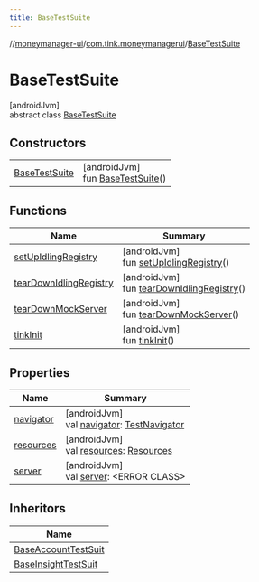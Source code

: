 ```yaml
---
title: BaseTestSuite
---
```

//[moneymanager-ui](../../../index.html)/[com.tink.moneymanagerui](../index.html)/[BaseTestSuite](index.html)



# BaseTestSuite



[androidJvm]\
abstract class [BaseTestSuite](index.html)



## Constructors


| | |
|---|---|
| [BaseTestSuite](-base-test-suite.html) | [androidJvm]<br>fun [BaseTestSuite](-base-test-suite.html)() |


## Functions


| Name | Summary |
|---|---|
| [setUpIdlingRegistry](set-up-idling-registry.html) | [androidJvm]<br>fun [setUpIdlingRegistry](set-up-idling-registry.html)() |
| [tearDownIdlingRegistry](tear-down-idling-registry.html) | [androidJvm]<br>fun [tearDownIdlingRegistry](tear-down-idling-registry.html)() |
| [tearDownMockServer](tear-down-mock-server.html) | [androidJvm]<br>fun [tearDownMockServer](tear-down-mock-server.html)() |
| [tinkInit](tink-init.html) | [androidJvm]<br>fun [tinkInit](tink-init.html)() |


## Properties


| Name | Summary |
|---|---|
| [navigator](navigator.html) | [androidJvm]<br>val [navigator](navigator.html): [TestNavigator](../../com.tink.moneymanagerui.testutil/-test-navigator/index.html) |
| [resources](resources.html) | [androidJvm]<br>val [resources](resources.html): [Resources](https://developer.android.com/reference/kotlin/android/content/res/Resources.html) |
| [server](server.html) | [androidJvm]<br>val [server](server.html): &lt;ERROR CLASS&gt; |


## Inheritors


| Name |
|---|
| [BaseAccountTestSuit](../../com.tink.moneymanagerui.feature.account/-base-account-test-suit/index.html) |
| [BaseInsightTestSuit](../../com.tink.moneymanagerui.feature.insight/-base-insight-test-suit/index.html) |

